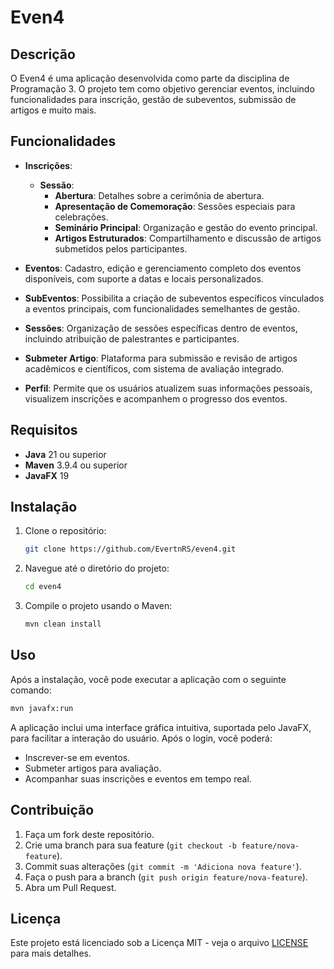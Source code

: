 # Even4

## Descrição

O Even4 é uma aplicação desenvolvida como parte da disciplina de Programação 3. O projeto tem como objetivo gerenciar eventos, incluindo funcionalidades para inscrição, gestão de subeventos, submissão de artigos e muito mais.

## Funcionalidades

- **Inscrições**:

  - **Sessão**:
    - **Abertura**: Detalhes sobre a cerimônia de abertura.
    - **Apresentação de Comemoração**: Sessões especiais para celebrações.
    - **Seminário Principal**: Organização e gestão do evento principal.
    - **Artigos Estruturados**: Compartilhamento e discussão de artigos submetidos pelos participantes.

- **Eventos**: Cadastro, edição e gerenciamento completo dos eventos disponíveis, com suporte a datas e locais personalizados.

- **SubEventos**: Possibilita a criação de subeventos específicos vinculados a eventos principais, com funcionalidades semelhantes de gestão.

- **Sessões**: Organização de sessões específicas dentro de eventos, incluindo atribuição de palestrantes e participantes.

- **Submeter Artigo**: Plataforma para submissão e revisão de artigos acadêmicos e científicos, com sistema de avaliação integrado.

- **Perfil**: Permite que os usuários atualizem suas informações pessoais, visualizem inscrições e acompanhem o progresso dos eventos.

## Requisitos

- **Java** 21 ou superior
- **Maven** 3.9.4 ou superior
- **JavaFX** 19

## Instalação

1. Clone o repositório:

   ```bash
   git clone https://github.com/EvertnRS/even4.git
   ```

2. Navegue até o diretório do projeto:

   ```bash
   cd even4
   ```

3. Compile o projeto usando o Maven:

   ```bash
   mvn clean install
   ```

## Uso

Após a instalação, você pode executar a aplicação com o seguinte comando:

```bash
mvn javafx:run
```

A aplicação inclui uma interface gráfica intuitiva, suportada pelo JavaFX, para facilitar a interação do usuário. Após o login, você poderá:

- Inscrever-se em eventos.
- Submeter artigos para avaliação.
- Acompanhar suas inscrições e eventos em tempo real.

## Contribuição

1. Faça um fork deste repositório.
2. Crie uma branch para sua feature (`git checkout -b feature/nova-feature`).
3. Commit suas alterações (`git commit -m 'Adiciona nova feature'`).
4. Faça o push para a branch (`git push origin feature/nova-feature`).
5. Abra um Pull Request.

## Licença

Este projeto está licenciado sob a Licença MIT - veja o arquivo [LICENSE](LICENSE) para mais detalhes.
